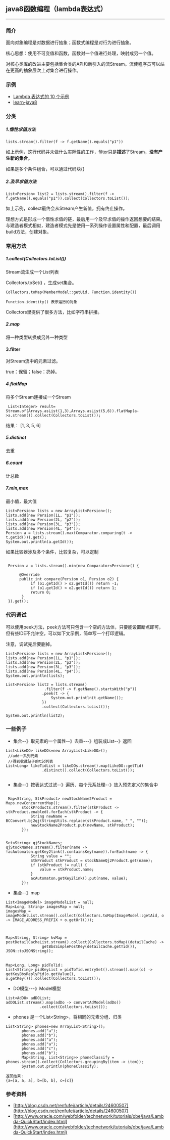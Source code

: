 ## java8函数编程（lambda表达式）
---

### 简介

面向对象编程是对数据进行抽象；函数式编程是对行为进行抽象。

核心思想：使用不可变值和函数，函数对一个值进行处理，映射成另一个值。

对核心类库的改进主要包括集合类的API和新引入的流Stream。流使程序员可以站在更高的抽象层次上对集合进行操作。

### 示例

* [Lambda 表达式的 10 个示例](https://mp.weixin.qq.com/s/Xhr9aNEMr0fIUWh27mH1pw)
* [learn-java8](https://github.com/biezhi/learn-java8)

### 分类

##### 1.惰性求值方法

```
lists.stream().filter(f -> f.getName().equals("p1"))
```
如上示例，这行代码并未做什么实际性的工作，filter只是**描述**了Stream，**没有产生新的集合**。

如果是多个条件组合，可以通过代码块{}

##### 2.及早求值方法

```
List<Persion> list2 = lists.stream().filter(f -> f.getName().equals("p1")).collect(Collectors.toList());
```
如上示例，collect最终会从Stream产生新值，拥有终止操作。


理想方式是形成一个惰性求值的链，最后用一个及早求值的操作返回想要的结果。与建造者模式相似，建造者模式先是使用一系列操作设置属性和配置，最后调用build方法，创建对象。


### 常用方法

##### 1.collect(Collectors.toList())
Stream流生成一个List列表

Collectors.toSet() ，生成set集合。

```
Collectors.toMap(MemberModel::getUid, Function.identity())

Function.identity() 表示遍历的对象
```

Collectors里提供了很多方法，比如字符串拼接。

##### 2.map
将一种类型转换成另外一种类型

#### 3.filter
对Stream流中的元素过滤。

true：保留；false：扔掉。

##### 4.flatMap
将多个Stream连接成一个Stream

```
 List<Integer> result= Stream.of(Arrays.asList(1,3),Arrays.asList(5,6)).flatMap(a->a.stream()).collect(Collectors.toList());
 ```
 结果： [1, 3, 5, 6]
 
##### 5.distinct
去重
##### 6.count
计总数
##### 7.min,max
最小值，最大值

```
List<Persion> lists = new ArrayList<Persion>();
lists.add(new Persion(1L, "p1"));
lists.add(new Persion(2L, "p2"));
lists.add(new Persion(3L, "p3"));
lists.add(new Persion(4L, "p4"));
Persion a = lists.stream().max(Comparator.comparing(t -> t.getId())).get();
System.out.println(a.getId());
```
如果比较器涉及多个条件，比较复杂，可以定制

```

 Persion a = lists.stream().min(new Comparator<Persion>() {

      @Override
      public int compare(Persion o1, Persion o2) {
           if (o1.getId() > o2.getId()) return -1;
           if (o1.getId() < o2.getId()) return 1;
           return 0;
       }
 }).get();
 ```

### 代码调试

可以使用peek方法，peek方法可只包含一个空的方法体，只要能设置断点即可，但有些IDE不允许空，可以如下文示例，简单写一个打印逻辑。

注意，调试完后要删掉。

```
List<Persion> lists = new ArrayList<Persion>();
lists.add(new Persion(1L, "p1"));
lists.add(new Persion(2L, "p2"));
lists.add(new Persion(3L, "p3"));
lists.add(new Persion(4L, "p4"));
System.out.println(lists);

List<Persion> list2 = lists.stream()
				 .filter(f -> f.getName().startsWith("p"))
                .peek(t -> {
                    System.out.println(t.getName());
                })
                .collect(Collectors.toList());
                
System.out.println(list2);
```



### 一些例子

* 集合--》取元素的一个属性--》去重---》组装成List--》返回

```
List<LikeDO> likeDOs=new ArrayList<LikeDO>();
 //add一系列元素 
 //得到收藏贴子的tid列表
List<Long> likeTidList = likeDOs.stream().map(LikeDO::getTid)
                .distinct().collect(Collectors.toList());
 
 ```
 
 * 集合--》按表达式过滤--》遍历、每个元系处理--》放入预先定义的集合中
 
 ```
 
  Map<String, StkProduct> newStockName2Product = Maps.newConcurrentMap();
        stockProducts.stream().filter(stkProduct -> stkProduct.enabled).forEach(stkProduct -> {
            String newName = BCConvert.bj2qj(StringUtils.replace(stkProduct.name, " ", ""));
            newStockName2Product.put(newName, stkProduct);
        });
  ```
  
 ```
 
 Set<String> qjStockNames;
 qjStockNames.stream().filter(name -> !acAutomaton.getKey2link().containsKey(name)).forEach(name -> {
            String value = "";
            StkProduct stkProduct = stockNameQj2Product.get(name);
            if (stkProduct != null) {
                value = stkProduct.name;
            }
            acAutomaton.getKey2link().put(name, value);
        });
 ```
 
* 集合--》map
 
```
List<ImageModel> imageModelList = null;
Map<Long, String> imagesMap = null;
imagesMap = imageModelList.stream().collect(Collectors.toMap(ImageModel::getAid, o -> IMAGE_ADDRESS_PREFIX + o.getUrl()));
              
             

Map<String, String> kvMap = postDetailCacheList.stream().collect(Collectors.toMap((detailCache) ->
                getBbsSimplePostKey(detailCache.getTid()), JSON::toJSONString));


Map<Long, Long> pidToTid；
List<String> pidKeyList = pidToTid.entrySet().stream().map((o) -> getKeyBbsReplyPid(o.getValue(), o.getKey())).collect(Collectors.toList());

```
 
 * DO模型---》Model模型
 
 ```
 List<AdDO> adDOList;
 adDOList.stream().map(adDo -> convertAdModel(adDo))
                .collect(Collectors.toList());
 
 ```
 
 * phones 是一个List\<String>，将相同的元素分组、归类
 
 ```
List<String> phones=new ArrayList<String>();
        phones.add("a");
        phones.add("b");
        phones.add("a");
        phones.add("a");
        phones.add("c");
        phones.add("b");
        Map<String, List<String>> phoneClassify = phones.stream().collect(Collectors.groupingBy(item -> item));
        System.out.println(phoneClassify);
        
返回结果：
{a=[a, a, a], b=[b, b], c=[c]}
 ```
  
### 参考资料

* [http://blog.csdn.net/renfufei/article/details/24600507](http://blog.csdn.net/renfufei/article/details/24600507)
* [http://www.oracle.com/webfolder/technetwork/tutorials/obe/java/Lambda-QuickStart/index.html](http://www.oracle.com/webfolder/technetwork/tutorials/obe/java/Lambda-QuickStart/index.html)
